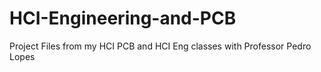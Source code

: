 # HCI-Engineering-and-PCB
Project Files from my HCI PCB and HCI Eng classes with Professor Pedro Lopes

